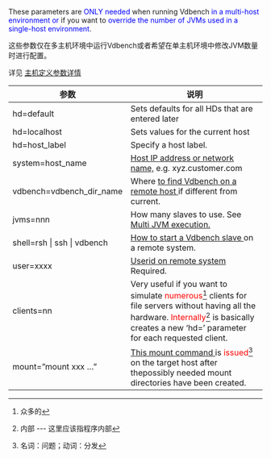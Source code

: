 These parameters are <font color="blue">ONLY needed</font> when running Vdbench <font color="blue">in a multi-host environment or</font> if you want to <font color="blue">override the number of JVMs used in a single-host environment</font>.

这些参数仅在多主机环境中运行Vdbench或者希望在单主机环境中修改JVM数量时进行配置。



详见 [主机定义参数详情](#_bookmark70)

 

| 参数                        | 说明                                                         |
| --------------------------- | ------------------------------------------------------------ |
| hd=default                  | Sets defaults for all HDs that are entered later             |
| hd=localhost                | Sets values for the current host                             |
| hd=host_label               | Specify a host label.                                        |
| system=host_name            | [Host IP address or network name,](#_bookmark72) e.g. xyz.customer.com |
| vdbench=vdbench_dir_name    | Where [to find Vdbench on a remote host ](#_bookmark75)if different from current. |
| jvms=nnn                    | How many slaves to use. See [Multi JVM execution.](#_bookmark34) |
| shell=rsh \| ssh \| vdbench | [How to start a Vdbench slave ](#_bookmark76)on a remote system. |
| user=xxxx                   | [Userid on remote system ](#_bookmark77)Required.            |
| clients=nn                  | Very useful if you want to simulate <font color="#FF00000">numerous</font>[^ 1 ] clients for file servers without having all the hardware. <font color="#FF00000">Internally</font>[^ 2 ] is basically creates a new ‘hd=’ parameter for each requested client. |
| mount=”mount xxx …”         | [This mount command ](#_bookmark78)is <font color="#FF00000">issued</font>[^ 3 ] on the target host after thepossibly needed mount directories have been created. |



[^ 1 ]: 众多的
[^ 2 ]: 内部 --- 这里应该指程序内部
[^ 3 ]: 名词：问题；动词：分发